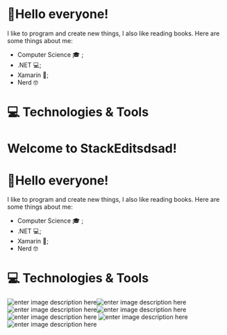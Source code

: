 # 👋Hello everyone!

I like to program and create new things, I also like reading books.
Here are some things about me:
 - Computer Science 🎓 ;
 - .NET 💻;
 - Xamarin 🐒;
 - Nerd 🤓



# 💻 Technologies & Tools
 # Welcome to StackEditsdsad!


# 👋Hello everyone!
I like to program and create new things, I also like reading books.
Here are some things about me:
 - Computer Science 🎓 ;
 - .NET 💻;
 - Xamarin 🐒;
 - Nerd 🤓



# 💻 Technologies & Tools
![enter image description here](https://camo.githubusercontent.com/b7044ca56c6301b33ed3ec406b70c15dd3a06442fe4f1dba0e8abaf98386a0f4/68747470733a2f2f696d672e736869656c64732e696f2f62616467652f4d6963726f736f6674253230417a7572652d3030383944363f6c6f676f3d6d6963726f736f66742d617a757265266c6f676f436f6c6f723d7768697465267374796c653d666f722d7468652d6261646765)![enter image description here](https://img.shields.io/badge/Visual_Studio_2019-5C2D91?style=for-the-badge&logo=visual%20studio&logoColor=white)
![enter image description here](https://camo.githubusercontent.com/256f498d9e3128b19f8cb5558884749179db9118aaa6e31d3f7c5da34edf5c8c/68747470733a2f2f696d672e736869656c64732e696f2f62616467652f632532332532302d2532333233393132302e7376673f267374796c653d666f722d7468652d6261646765266c6f676f3d632d7368617270266c6f676f436f6c6f723d7768697465)![enter image description here](https://camo.githubusercontent.com/d25c4d1cf1c4f610accb01dc371fc0dbd82da827e81d32f8afeff28e5b289043/68747470733a2f2f696d672e736869656c64732e696f2f62616467652f58616d6172696e2d3334393844423f7374796c653d666f722d7468652d6261646765266c6f676f3d78616d6172696e266c6f676f436f6c6f723d7768697465)![enter image description here](https://camo.githubusercontent.com/ff2498b4c7bd3af92908fa7200a7e0b1192c7f2bf381c5435b0750e2bb04683f/68747470733a2f2f696d672e736869656c64732e696f2f62616467652f646f746e65742d6e65742532333233393132302e7376673f636f6c6f723d354332443931267374796c653d666f722d7468652d6261646765266c6f676f3d2e6e6574266c6f676f436f6c6f723d7768697465)
![enter image description here](https://img.shields.io/badge/Git-F05032?style=for-the-badge&logo=git&logoColor=white)![enter image description here](https://camo.githubusercontent.com/85dc47a56a4e73ae7b6e64b3b4416785497e74219ae179ae8faaaca10d5a78d9/68747470733a2f2f696d672e736869656c64732e696f2f62616467652f2d4769744875622d3138313731373f7374796c653d666c61742d737175617265266c6f676f3d676974687562)
